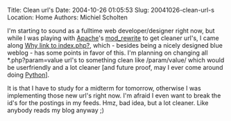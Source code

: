 Title: Clean url's
Date: 2004-10-26 01:05:53
Slug: 20041026-clean-url-s
Location: Home
Authors: Michiel Scholten

<p>I'm starting to sound as a fulltime web developer/designer right now, but while I was playing with <a href="http://apache.org/">Apache</a>'s <a href="http://httpd.apache.org/docs/mod/mod_rewrite.html">mod_rewrite</a> to get cleaner url's, I came along <a href="http://www.julian-bez.de/blog/2004/10/13/why-link-to-indexphp/">Why link to index.php?</a>, which - besides being a nicely designed blue weblog - has some points in favor of this. I'm planning on changing all *.php?param=value url's to something clean like /param/value/ which would be userfriendly and a lot cleaner [and future proof, may I ever come around doing <a href="http://python.org/">Python</a>].</p>
<p>It is that I have to study for a midterm for tomorrow, otherwise I was implementing those new url's right now. I'm afraid I even want to break the id's for the postings in my feeds. Hmz, bad idea, but a lot cleaner. Like anybody reads my blog anyway ;)</p>